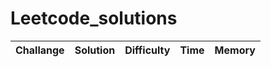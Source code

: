 # Leetcode_solutions

| Challange | Solution  | Difficulty  | Time  | Memory  |
| --- | --- | --- | --- | --- |
